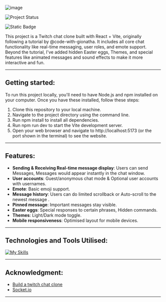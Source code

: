 ![image](https://github.com/user-attachments/assets/fc0a4e5c-da04-44a0-a67b-0d624ff085ef)

![Project Status](https://img.shields.io/badge/status-in_progress-green)

![Static Badge](https://img.shields.io/badge/made_with-React_+_Vite-blue)

This project is a Twitch chat clone built with React + Vite, originally following a tutorial by @code-with-gionatha. 
It includes all core chat functionality like real-time messaging, user roles, and emote support. 
Beyond the tutorial, I've added hidden Easter eggs, Themes, and special features like animated messages and sound effects to make it more interactive and fun.

----
## Getting started:

To run this project locally, you'll need to have Node.js and npm installed on your computer. Once you have these installed, follow these steps:

1. Clone this repository to your local machine.
2. Navigate to the project directory using the command line.
3. Run npm install to install all dependencies.
4. Run npm run dev to start the Vite development server.
5. Open your web browser and navigate to http://localhost:5173 (or the port shown in the terminal) to see the website.

-----

## Features:
- **Sending & Receiving Real-time message display**: Users can send Messages, Messages would appear instantly in the chat window.
- **User accounts**: Guest/anonymous chat mode & Optional user accounts with usernames.
- **Emote**: Basic emoji support.
- **Message history**: Users can do limited scrollback or Auto-scroll to the newest message .
- **Pinned message**: Important messages stay visible.
- **Easter eggs**: Special responses to certain phrases, Hidden commands.
- **Themes**: Light/Dark mode toggle.
- **Mobile responsiveness**: Optimised layout for mobile devices.
---
## Technologies and Tools Utilised:

[![My Skills](https://skillicons.dev/icons?i=react,vite,ts,js,css,vscode,vercel,firebase,tailwind&perline=3)](https://skillicons.dev)

-----
## Acknowledgment:
- [Build a twitch chat clone](https://www.youtube.com/watch?v=U2XnoKzxmeY)
- [Socket.io](https://socket.io/)


---
